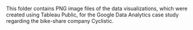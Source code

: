 This folder contains PNG image files of the data visualizations, which were created 
using Tableau Public, 
for the Google Data Analytics case study regarding 
the bike-share company Cyclistic.
